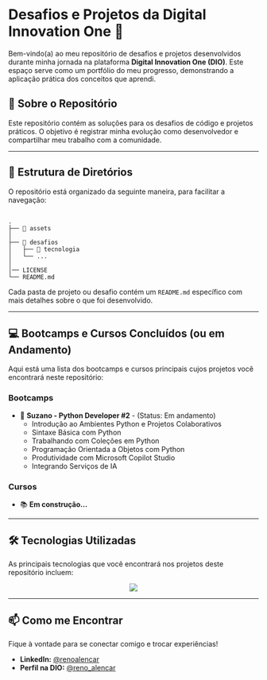 # Desafios e Projetos da Digital Innovation One 🚀

Bem-vindo(a) ao meu repositório de desafios e projetos desenvolvidos durante minha jornada na plataforma **Digital Innovation One (DIO)**. Este espaço serve como um portfólio do meu progresso, demonstrando a aplicação prática dos conceitos que aprendi.

## 🎯 Sobre o Repositório

Este repositório contém as soluções para os desafios de código e projetos práticos. O objetivo é registrar minha evolução como desenvolvedor e compartilhar meu trabalho com a comunidade.

---

## 📂 Estrutura de Diretórios

O repositório está organizado da seguinte maneira, para facilitar a navegação:

```

.
├── 📁 assets
│
├── 📁 desafios
│   ├── 📁 tecnologia
│   └── ...
│
│── LICENSE
└── README.md

```

Cada pasta de projeto ou desafio contém um `README.md` específico com mais detalhes sobre o que foi desenvolvido.

---

## 💻 Bootcamps e Cursos Concluídos (ou em Andamento)

Aqui está uma lista dos bootcamps e cursos principais cujos projetos você encontrará neste repositório:

### Bootcamps
- 🚀 **Suzano - Python Developer #2** - (Status: Em andamento)
    - Introdução ao Ambientes Python e Projetos Colaborativos
    - Sintaxe Básica com Python
    - Trabalhando com Coleções em Python
    - Programação Orientada a Objetos com Python
    - Produtividade com Microsoft Copilot Studio
    - Integrando Serviços de IA

### Cursos
- 📚 **Em construção...**

---

## 🛠️ Tecnologias Utilizadas

As principais tecnologias que você encontrará nos projetos deste repositório incluem:

<div align="center">
  <img src="https://img.shields.io/badge/Python-007ACC?style=for-the-badge&logo=python&logoColor=white" />
  <!-- <img src="https://img.shields.io/badge/C%23-5C2D91?style=for-the-badge&logo=c-sharp&logoColor=white" /> -->
  <!-- <img src="https://img.shields.io/badge/JavaScript-F7DF1E?style=for-the-badge&logo=javascript&logoColor=black" /> -->
  <!-- <img src="https://img.shields.io/badge/HTML5-E34F26?style=for-the-badge&logo=html5&logoColor=white" /> -->
  <!-- <img src="https://img.shields.io/badge/React-20232A?style=for-the-badge&logo=react&logoColor=61DAFB" /> -->
  <!-- <img src="https://img.shields.io/badge/React_Native-20232A?style=for-the-badge&logo=react&logoColor=61DAFB" /> -->
  <!-- <img src="https://img.shields.io/badge/Lua-2C2D72?style=for-the-badge&logo=lua&logoColor=white" /> -->
  <!-- <img src="https://img.shields.io/badge/Unity-100000?style=for-the-badge&logo=unity&logoColor=white" /> -->
</div>

---

## 📫 Como me Encontrar

Fique à vontade para se conectar comigo e trocar experiências!

- **LinkedIn:** [@renoalencar](https://www.linkedin.com/in/renoalencar/)
- **Perfil na DIO:** [@reno_alencar](https://www.dio.me/users/reno_alencar)